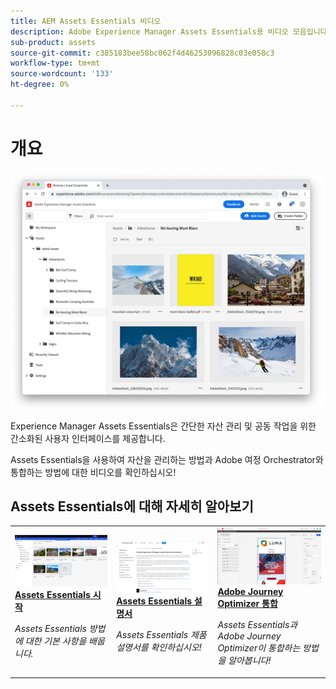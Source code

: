 ```yaml
---
title: AEM Assets Essentials 비디오
description: Adobe Experience Manager Assets Essentials용 비디오 모음입니다
sub-product: assets
source-git-commit: c385183bee58bc062f4d46253096828c03e058c3
workflow-type: tm+mt
source-wordcount: '133'
ht-degree: 0%

---
```



# 개요

![Assets Essentials](./assets/overview/hero.png)

Experience Manager Assets Essentials은 간단한 자산 관리 및 공동 작업을 위한 간소화된 사용자 인터페이스를 제공합니다.

Assets Essentials을 사용하여 자산을 관리하는 방법과 Adobe 여정 Orchestrator와 통합하는 방법에 대한 비디오를 확인하십시오!

## Assets Essentials에 대해 자세히 알아보기

<table>
<td>
   <a href="./basics/managing.md">
   <img alt="Assets Essentials 시작" src="./assets/overview/getting-started.png" />
   </a>
   <div>
      <a href="./basics/managing.md">
      <strong>Assets Essentials 시작</strong>
      </a>
   </div>
   <p>
      <em>Assets Essentials 방법에 대한 기본 사항을 배웁니다.</em>
   </p>
</td>
<td>
   <a href="https://experienceleague.adobe.com/docs/experience-manager-assets-essentials/help/introduction.html">
   <img alt="" src="./assets/overview/assets-essentials-docs.png"/>
   </a>
   <div>
      <a href="https://experienceleague.adobe.com/docs/experience-manager-assets-essentials/help/introduction.html">
      <strong>Assets Essentials 설명서</strong>
      </a>
   </div>
   <p>
      <em>Assets Essentials 제품 설명서를 확인하십시오!</em>
   <p>
</td>
<td>
   <a href="https://experienceleague.adobe.com/docs/journey-optimizer-learn/tutorials/create-messages/create-email-content-with-the-message-editor.html">
   <img alt="Adobe Journey Optimizer" src="./assets/overview/adobe-journey-optimizer.png" />
   </a>
   <div>
      <a href="https://experienceleague.adobe.com/docs/journey-optimizer-learn/tutorials/create-messages/create-email-content-with-the-message-editor.html">
      <strong>Adobe Journey Optimizer 통합</strong>
      </a>
   </div>
   <p>
      <em>Assets Essentials과 Adobe Journey Optimizer이 통합하는 방법을 알아봅니다!</em>
   <p>
</td>
</table>
